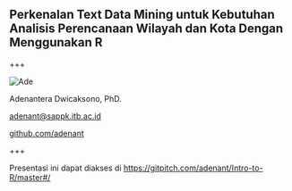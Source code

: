 ## Perkenalan Text Data Mining untuk Kebutuhan Analisis Perencanaan Wilayah dan Kota Dengan Menggunakan R

+++

![Ade](assets/img/me_selfie_small.jpg)

Adenantera Dwicaksono, PhD.

adenant@sappk.itb.ac.id

[github.com/adenant](https://github.com/adenant)

+++

Presentasi ini dapat diakses di https://gitpitch.com/adenant/Intro-to-R/master#/
